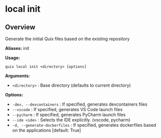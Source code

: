 # local init

## Overview

Generate the initial Quix files based on the existing repository

**Aliases:** init

**Usage:**

```
quix local init <directory> [options]
```

**Arguments:**

- `<directory>` : Base directory (defaults to current directory)

**Options:**

- `-dev, --devcontainers` : If specified, generates devcontainers files
- `--vscode` : If specified, generates VS Code launch files
- `--pycharm` : If specified, generates PyCharm launch files
- `--ide <ide>` : Selects the IDE explicitly. (vscode, pycharm)
- `-d, --generate-dockerfiles` : If specified, generates dockerfiles based on the applications [default: True]

